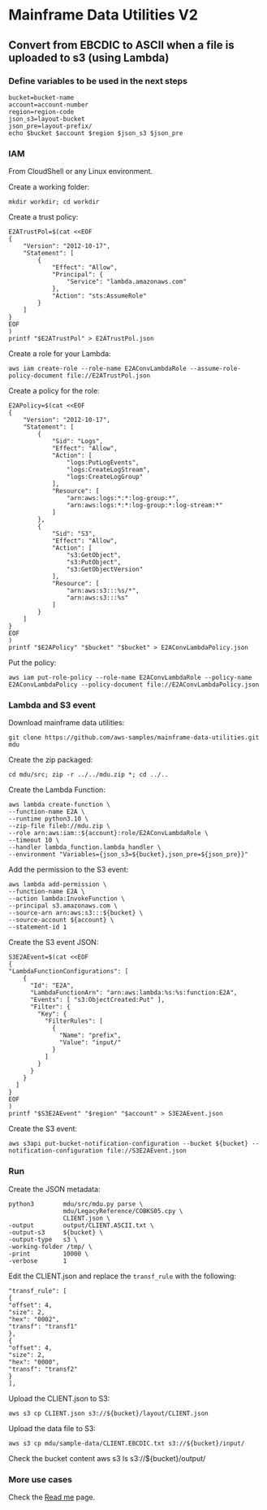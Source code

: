 # Mainframe Data Utilities V2

## Convert from EBCDIC to ASCII when a file is uploaded to s3 (using Lambda)

### Define variables to be used in the next steps
```
bucket=bucket-name
account=account-number
region=region-code
json_s3=layout-bucket
json_pre=layout-prefix/
echo $bucket $account $region $json_s3 $json_pre
```

### IAM

From CloudShell or any Linux environment.

Create a working folder:
```
mkdir workdir; cd workdir
```

Create a trust policy:
```
E2ATrustPol=$(cat <<EOF
{
    "Version": "2012-10-17",
    "Statement": [
        {
            "Effect": "Allow",
            "Principal": {
                "Service": "lambda.amazonaws.com"
            },
            "Action": "sts:AssumeRole"
        }
    ]
}
EOF
)
printf "$E2ATrustPol" > E2ATrustPol.json
```

Create a role for your Lambda:
```
aws iam create-role --role-name E2AConvLambdaRole --assume-role-policy-document file://E2ATrustPol.json
```

Create a policy for the role:
```
E2APolicy=$(cat <<EOF
{
    "Version": "2012-10-17",
    "Statement": [
        {
            "Sid": "Logs",
            "Effect": "Allow",
            "Action": [
                "logs:PutLogEvents",
                "logs:CreateLogStream",
                "logs:CreateLogGroup"
            ],
            "Resource": [
                "arn:aws:logs:*:*:log-group:*",
                "arn:aws:logs:*:*:log-group:*:log-stream:*"
            ]
        },
        {
            "Sid": "S3",
            "Effect": "Allow",
            "Action": [
                "s3:GetObject",
                "s3:PutObject",
                "s3:GetObjectVersion"
            ],
            "Resource": [
                "arn:aws:s3:::%s/*",
                "arn:aws:s3:::%s"
            ]
        }
    ]
}
EOF
)
printf "$E2APolicy" "$bucket" "$bucket" > E2AConvLambdaPolicy.json
```

Put the policy:
```
aws iam put-role-policy --role-name E2AConvLambdaRole --policy-name E2AConvLambdaPolicy --policy-document file://E2AConvLambdaPolicy.json
```

### Lambda and S3 event

Download mainframe data utilities:
```
git clone https://github.com/aws-samples/mainframe-data-utilities.git mdu
```

Create the zip packaged:
```
cd mdu/src; zip -r ../../mdu.zip *; cd ../..
```

Create the Lambda Function:
```
aws lambda create-function \
--function-name E2A \
--runtime python3.10 \
--zip-file fileb://mdu.zip \
--role arn:aws:iam::${account}:role/E2AConvLambdaRole \
--timeout 10 \
--handler lambda_function.lambda_handler \
--environment "Variables={json_s3=${bucket},json_pre=${json_pre}}"
```

Add the permission to the S3 event:

```
aws lambda add-permission \
--function-name E2A \
--action lambda:InvokeFunction \
--principal s3.amazonaws.com \
--source-arn arn:aws:s3:::${bucket} \
--source-account ${account} \
--statement-id 1
```

Create the S3 event JSON:

```
S3E2AEvent=$(cat <<EOF
{
"LambdaFunctionConfigurations": [
    {
      "Id": "E2A",
      "LambdaFunctionArn": "arn:aws:lambda:%s:%s:function:E2A",
      "Events": [ "s3:ObjectCreated:Put" ],
      "Filter": {
        "Key": {
          "FilterRules": [
            {
              "Name": "prefix",
              "Value": "input/"
            }
          ]
        }
      }
    }
  ]
}
EOF
)
printf "$S3E2AEvent" "$region" "$account" > S3E2AEvent.json
```

Create the S3 event:
```
aws s3api put-bucket-notification-configuration --bucket ${bucket} --notification-configuration file://S3E2AEvent.json
```

### Run

Create the JSON metadata:
```
python3        mdu/src/mdu.py parse \
               mdu/LegacyReference/COBKS05.cpy \
               CLIENT.json \
-output        output/CLIENT.ASCII.txt \
-output-s3     ${bucket} \
-output-type   s3 \
-working-folder /tmp/ \
-print         10000 \
-verbose       1
```

Edit the CLIENT.json and replace the `transf_rule` with the following:

```
"transf_rule": [
{
"offset": 4,
"size": 2,
"hex": "0002",
"transf": "transf1"
},
{
"offset": 4,
"size": 2,
"hex": "0000",
"transf": "transf2"
}
],
```

Upload the CLIENT.json to S3:
```
aws s3 cp CLIENT.json s3://${bucket}/layout/CLIENT.json
```

Upload the data file to S3:
```
aws s3 cp mdu/sample-data/CLIENT.EBCDIC.txt s3://${bucket}/input/
```

Check the bucket content
aws s3 ls s3://${bucket}/output/

### More use cases

Check the [Read me](/docs/readme.md) page.